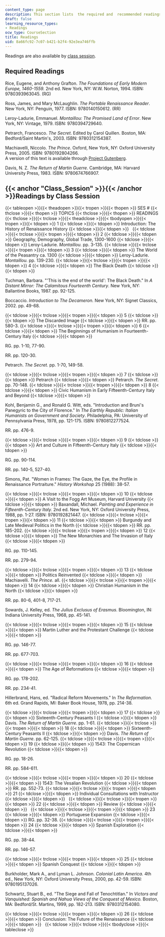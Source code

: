 ```yaml
---
content_type: page
description: This section lists  the required and  recommended readings for the course.
draft: false
learning_resource_types:
- Readings
ocw_type: CourseSection
title: Readings
uid: 8a66fc92-7c07-b421-b2f4-92e3ea746ffb
---
```

Readings are also available by [class session](#Class_Session).

## Required Readings

Rice, Eugene, and Anthony Grafton. _The Foundations of Early Modern Europe, 1460-1559._ 2nd ed. New York, NY: W.W. Norton, 1994. ISBN: 9780393963045. (RG)

Ross, James, and Mary McLaughlin. _The Portable Renaissance Reader_. New York, NY: Penguin, 1977. ISBN: 9780140150612. (RR)

Leroy-Ladurie, Emmanuel. _Montaillou: The Promised Land of Error_. New York, NY: Vintage, 1979. ISBN: 9780394729640.

Petrarch, Francesco. _The Secret_. Edited by Carol Quillen. Boston, MA: Bedford/Saint Martin's, 2003. ISBN: 9780312154387.

Machiavelli, Niccolo. _The Prince_. Oxford, New York, NY: Oxford University Press, 2005. ISBN: 9780192804266.   
A version of this text is available through [Project Gutenberg](http://www.gutenberg.org/).

Davis, N. Z. _The Return of Martin Guerre_. Cambridge, MA: Harvard University Press, 1983. ISBN: 9780674766907.

## {{< anchor "Class_Session" >}}{{< /anchor >}}Readings by Class Session

{{< tableopen >}}{{< theadopen >}}{{< tropen >}}{{< thopen >}}
SES #
{{< thclose >}}{{< thopen >}}
TOPICS
{{< thclose >}}{{< thopen >}}
READINGS
{{< thclose >}}{{< trclose >}}{{< theadclose >}}{{< tbodyopen >}}{{< tropen >}}{{< tdopen >}}
1
{{< tdclose >}}{{< tdopen >}}
Introduction: The History of Renaissance History
{{< tdclose >}}{{< tdopen >}}
 
{{< tdclose >}}{{< trclose >}}{{< tropen >}}{{< tdopen >}}
2
{{< tdclose >}}{{< tdopen >}}
Geography, Demography, Global Trade, 1300-1600
{{< tdclose >}}{{< tdopen >}}
Leroy-Ladurie. _Montaillou._ pp. 3-135.
{{< tdclose >}}{{< trclose >}}{{< tropen >}}{{< tdopen >}}
3
{{< tdclose >}}{{< tdopen >}}
The World of the Peasantry ca. 1300
{{< tdclose >}}{{< tdopen >}}
Leroy-Ladurie. _Montaillou._ pp. 139-230.
{{< tdclose >}}{{< trclose >}}{{< tropen >}}{{< tdopen >}}
4
{{< tdclose >}}{{< tdopen >}}
The Black Death
{{< tdclose >}}{{< tdopen >}}

Tuchman, Barbara. "'This is the end of the world': The Black Death." In _A Distant Mirror: The Calamitous Fourteenth Century_. New York, NY: Ballantine Books, 1987. pp. 92-125.

Boccaccio. _Introduction to The Decameron._ New York, NY: Signet Classics, 2002. pp. 49-68.

{{< tdclose >}}{{< trclose >}}{{< tropen >}}{{< tdopen >}}
5
{{< tdclose >}}{{< tdopen >}}
The Discarded Image
{{< tdclose >}}{{< tdopen >}}
RR. pp. 580-3.
{{< tdclose >}}{{< trclose >}}{{< tropen >}}{{< tdopen >}}
6
{{< tdclose >}}{{< tdopen >}}
The Beginnings of Humanism in Fourteenth-Century Italy
{{< tdclose >}}{{< tdopen >}}

RG. pp. 1-10, 77-90.

RR. pp. 120-30.

Petrarch. _The Secret._ pp. 1-70, 149-58.

{{< tdclose >}}{{< trclose >}}{{< tropen >}}{{< tdopen >}}
7
{{< tdclose >}}{{< tdopen >}}
Petrarch
{{< tdclose >}}{{< tdopen >}}
Petrarch. _The Secret_. pp. 70-148.
{{< tdclose >}}{{< trclose >}}{{< tropen >}}{{< tdopen >}}
8
{{< tdclose >}}{{< tdopen >}}
Civic Humanism in Early Fifteenth-Century Italy and Beyond
{{< tdclose >}}{{< tdopen >}}

Kohl, Benjamin G., and Ronald G. Witt, eds. "Introduction and Bruni's Panegyric to the City of Florence." In _The Earthly Republic: Italian Humanists on Government and Society_. Philadelphia, PA: University of Pennsylvania Press, 1978, pp. 121-175. ISBN: 9780812277524.

RR. pp. 476-9.

{{< tdclose >}}{{< trclose >}}{{< tropen >}}{{< tdopen >}}
9
{{< tdclose >}}{{< tdopen >}}
Art and Culture in Fifteenth-Century Italy
{{< tdclose >}}{{< tdopen >}}

RG. pp. 90-114.

RR. pp. 140-5, 527-40.

Simons, Pat. "Women in Frames: The Gaze, the Eye, the Profile in Renaissance Portraiture." _History Workshop_ 25 (1988): 38-57.

{{< tdclose >}}{{< trclose >}}{{< tropen >}}{{< tdopen >}}
10
{{< tdclose >}}{{< tdopen >}}
A Visit to the Fogg Art Museum, Harvard University
{{< tdclose >}}{{< tdopen >}}
Baxandall, Michael. _Painting and Experience in Fifteenth-Century Italy._ 2nd ed. New York, NY: Oxford University Press, 1988, pp. 1-27. ISBN: 9780192821447.
{{< tdclose >}}{{< trclose >}}{{< tropen >}}{{< tdopen >}}
11
{{< tdclose >}}{{< tdopen >}}
Burgundy and Late Medieval Politics in the North
{{< tdclose >}}{{< tdopen >}}
RR. pp. 185-202.
{{< tdclose >}}{{< trclose >}}{{< tropen >}}{{< tdopen >}}
12
{{< tdclose >}}{{< tdopen >}}
The New Monarchies and The Invasion of Italy
{{< tdclose >}}{{< tdopen >}}

RG. pp. 110-145.

RR. pp. 279-94.

{{< tdclose >}}{{< trclose >}}{{< tropen >}}{{< tdopen >}}
13
{{< tdclose >}}{{< tdopen >}}
Politics Reinvented
{{< tdclose >}}{{< tdopen >}}
Machiavelli. _The Prince._ all.
{{< tdclose >}}{{< trclose >}}{{< tropen >}}{{< tdopen >}}
14
{{< tdclose >}}{{< tdopen >}}
Christian Humanism in the North
{{< tdclose >}}{{< tdopen >}}

RR. pp. 80-6, 401-8, 717-21.

Sowards, J. Kelley, ed. _The Julius Exclusus of Erasmus._ Bloomington, IN: Indiana University Press, 1968, pp. 45-141.

{{< tdclose >}}{{< trclose >}}{{< tropen >}}{{< tdopen >}}
15
{{< tdclose >}}{{< tdopen >}}
Martin Luther and the Protestant Challenge
{{< tdclose >}}{{< tdopen >}}

RG. pp. 146-77.

RR. pp. 677-703.

{{< tdclose >}}{{< trclose >}}{{< tropen >}}{{< tdopen >}}
16
{{< tdclose >}}{{< tdopen >}}
The Age of Reformations
{{< tdclose >}}{{< tdopen >}}

RG. pp. 178-202.

RR. pp. 234-41.

Hillerbrand, Hans, ed. "Radical Reform Movements." In _The Reformation._ 6th ed. Grand Rapids, MI: Baker Book House, 1978, pp. 214-38.

{{< tdclose >}}{{< trclose >}}{{< tropen >}}{{< tdopen >}}
17
{{< tdclose >}}{{< tdopen >}}
Sixteenth-Century Peasants I
{{< tdclose >}}{{< tdopen >}}
Davis. _The Return of Martin Guerre_. pp. 1-61.
{{< tdclose >}}{{< trclose >}}{{< tropen >}}{{< tdopen >}}
18
{{< tdclose >}}{{< tdopen >}}
Sixteenth-Century Peasants II
{{< tdclose >}}{{< tdopen >}}
Davis. _The Return of Martin Guerre_. pp. 62-125.
{{< tdclose >}}{{< trclose >}}{{< tropen >}}{{< tdopen >}}
19
{{< tdclose >}}{{< tdopen >}}
1543: The Copernican Revolution
{{< tdclose >}}{{< tdopen >}}

RG. pp. 18-26.

RR. pp. 584-611.

{{< tdclose >}}{{< trclose >}}{{< tropen >}}{{< tdopen >}}
20
{{< tdclose >}}{{< tdopen >}}
1543: The Vesalian Revolution
{{< tdclose >}}{{< tdopen >}}
RR. pp. 552-73.
{{< tdclose >}}{{< trclose >}}{{< tropen >}}{{< tdopen >}}
21
{{< tdclose >}}{{< tdopen >}}
Individual Consultations with Instructor
{{< tdclose >}}{{< tdopen >}}
 
{{< tdclose >}}{{< trclose >}}{{< tropen >}}{{< tdopen >}}
22
{{< tdclose >}}{{< tdopen >}}
Review
{{< tdclose >}}{{< tdopen >}}
 
{{< tdclose >}}{{< trclose >}}{{< tropen >}}{{< tdopen >}}
23
{{< tdclose >}}{{< tdopen >}}
Portuguese Expansion
{{< tdclose >}}{{< tdopen >}}
RG. pp. 32-38.
{{< tdclose >}}{{< trclose >}}{{< tropen >}}{{< tdopen >}}
24
{{< tdclose >}}{{< tdopen >}}
Spanish Exploration
{{< tdclose >}}{{< tdopen >}}

RG. pp. 38-44.

RR. pp. 146-57.

{{< tdclose >}}{{< trclose >}}{{< tropen >}}{{< tdopen >}}
25
{{< tdclose >}}{{< tdopen >}}
Spanish Conquest
{{< tdclose >}}{{< tdopen >}}

Burkholder, Mark A., and Lyman L. Johnson. _Colonial Latin America._ 4th ed., New York, NY: Oxford University Press, 2000, pp. 42-59. ISBN: 9780195137026.

Schwartz, Stuart B., ed. "The Siege and Fall of Tenochtitlan." In _Victors and Vanquished: Spanish and Nahua Views of the Conquest of Mexico._ Boston, MA: Bedford/St. Martins, 1999, pp. 182-213. ISBN: 9780312154080.

{{< tdclose >}}{{< trclose >}}{{< tropen >}}{{< tdopen >}}
26
{{< tdclose >}}{{< tdopen >}}
Conclusion: The Future of the Renaissance
{{< tdclose >}}{{< tdopen >}}
 
{{< tdclose >}}{{< trclose >}}{{< tbodyclose >}}{{< tableclose >}}